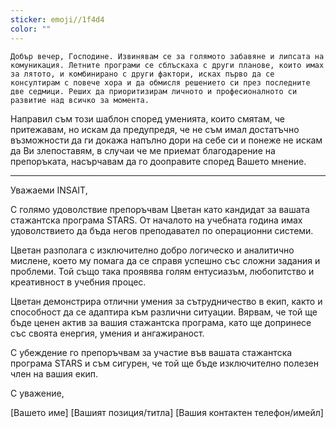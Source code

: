 ```yaml
---
sticker: emoji//1f4d4
color: ""
---
```

	Добър вечер, Господине. Извинявам се за голямото забавяне и липсата на комуникация. Летните програми се сблъскаха с други планове, които имах за лятото, и комбинирано с други фактори, исках първо да се консултирам с повече хора и да обмисля решението си през последните две седмици. Реших да приоритизирам личното и професионалното си развитие над всичко за момента.

Направил съм този шаблон според уменията, които смятам, че притежавам, но искам да предупредя, че не съм имал достатъчно възможности да ги докажа напълно дори на себе си и понеже не искам да Ви злепоставям, в случаи че ме приемат благодарение на препоръката, насърчавам да го дооправите според Вашето мнение.



---

Уважаеми INSAIT,

С голямо удоволствие препоръчвам Цветан като кандидат за вашата стажантска програма STARS. От началото на учебната година имах удоволствието да бъда негов преподавател по операционни системи.

Цветан разполага с изключително добро логическо и аналитично мислене, което му помага да се справя успешно със сложни задания и проблеми. Той също така проявява голям ентусиазъм, любопитство и креативност в учебния процес.

Цветан демонстрира отлични умения за сътрудничество в екип, както и способност да се адаптира към различни ситуации. Вярвам, че той ще бъде ценен актив за вашия стажантска програма, като ще допринесе със своята енергия, умения и ангажираност.

С убеждение го препоръчвам за участие във вашата стажантска програма STARS и съм сигурен, че той ще бъде изключително полезен член на вашия екип.

С уважение,

[Вашето име]
[Вашият позиция/титла]
[Вашия контактен телефон/имейл]